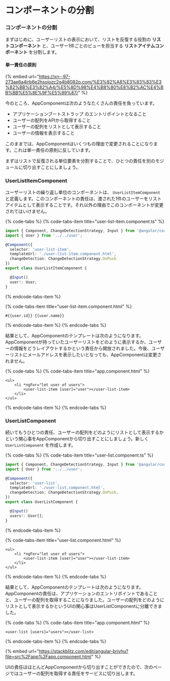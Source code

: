 # コンポーネントの分割

### コンポーネントの分割

まずはじめに、ユーザーリストの表示において、リストを反復する役割の **リストコンポーネント** と、ユーザー1件ごとのビューを担当する **リストアイテムコンポーネント** を分割します。

#### 単一責任の原則

{% embed url="https://xn--97-273ae6a4irb6e2hsoiozc2g4b8082p.com/%E3%82%A8%E3%83%83%E3%82%BB%E3%82%A4/%E5%8D%98%E4%B8%80%E8%B2%AC%E4%BB%BB%E5%8E%9F%E5%89%87/" %}

今のところ、AppComponentは次のようなたくさんの責任を負っています。

* アプリケーションブートストラップ のエントリポイントとなること 
* ユーザーの配列をAPIから取得すること
* ユーザーの配列をリストとして表示すること
* ユーザーの情報を表示すること

このままでは、AppComponentはいくつもの理由で変更されることになります。これは単一責任の原則に反しています。

まずはリストで反復される単位要素を分割することで、ひとつの責任を別のモジュールに切り出すことにしましょう。

### UserListItemComponent

ユーザーリストの繰り返し単位のコンポーネントは、 `UserListItemComponent` と定義します。このコンポーネントの責任は、渡された1件のユーザーをリストアイテムとして表示することです。それ以外の理由でこのコンポーネントが変更されてはいけません。

{% code-tabs %}
{% code-tabs-item title="user-list-item.component.ts" %}
```typescript
import { Component, ChangeDetectionStrategy, Input } from '@angular/core';
import { User } from '../../user';

@Component({
  selector: 'user-list-item',
  templateUrl: './user-list-item.component.html',
  changeDetection: ChangeDetectionStrategy.OnPush
})
export class UserListItemComponent {

  @Input()
  user!: User;
}
```
{% endcode-tabs-item %}

{% code-tabs-item title="user-list-item.component.html" %}
```markup
#{{user.id}} {{user.name}}
```
{% endcode-tabs-item %}
{% endcode-tabs %}

結果として、AppComponentのテンプレートは次のようになります。AppComponentが持っていたユーザーリストをどのように表示するか、ユーザーの情報をどうレイアウトするかという責任から開放されました。今後、ユーザーリストにメールアドレスを表示したいとなっても、AppComponentは変更されません。

{% code-tabs %}
{% code-tabs-item title="app.component.html" %}
```markup
<ul>
	<li *ngFor="let user of users">
		<user-list-item [user]="user"></user-list-item>
	</li>
</ul>
```
{% endcode-tabs-item %}
{% endcode-tabs %}

### UserListComponent

続いてもうひとつの責任、ユーザーの配列をどのようにリストとして表示するかという関心事をAppComponentから切り出すことにしましょう。新しく `UserListComponent` を作成します。

{% code-tabs %}
{% code-tabs-item title="user-list.component.ts" %}
```typescript
import { Component, ChangeDetectionStrategy, Input } from '@angular/core';
import { User } from '../../user';

@Component({
  selector: 'user-list',
  templateUrl: './user-list.component.html',
  changeDetection: ChangeDetectionStrategy.OnPush,
})
export class UserListComponent {

  @Input()
  users!: User[];
}
```
{% endcode-tabs-item %}

{% code-tabs-item title="user-list.component.html" %}
```markup
<ul>
	<li *ngFor="let user of users">
		<user-list-item [user]="user"></user-list-item>
	</li>
</ul>
```
{% endcode-tabs-item %}
{% endcode-tabs %}

結果として、AppComponentのテンプレートは次のようになります。AppComponentの責任は、アプリケーションのエントリポイントであることと、ユーザーの配列を取得することになりました。ユーザーの配列をどのようにリストとして表示するかというUIの関心事はUserListComponentに分離できました。

{% code-tabs %}
{% code-tabs-item title="app.component.html" %}
```markup
<user-list [users]="users"></user-list>
```
{% endcode-tabs-item %}
{% endcode-tabs %}

{% embed url="https://stackblitz.com/edit/angular-brjyhu?file=src%2Fapp%2Fapp.component.html" %}



UIの責任はほとんどAppComponentから切り出すことができたので、次のページではユーザーの配列を取得する責任をサービスに切り出します。





